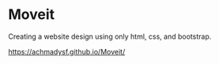 # Moveit
Creating a website design using only html, css, and bootstrap.

https://achmadysf.github.io/Moveit/
